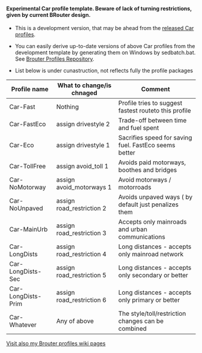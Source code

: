 
#### Experimental Car profile template. Beware of lack of turning restrictions, given by current BRouter design.

* This is a development version, that may be ahead from the [released Car profiles](https://github.com/poutnikl/Brouter-profiles/raw/master/BR-Car-Profiles.zip). 

* You can easily derive up-to-date versions of above Car profiles from the development template by generating them on Windows by sedbatch.bat. See [Brouter Profiles Repository](https://github.com/poutnikl/Brouter-profiles). 

* List below is under cunastruction, not reflects fully the profile packages

|Profile name          |What to change/is chnaged       |Comment                                              |
|----------------------|--------------------------------|-----------------------------------------------------|
|Car-Fast              |Nothing                         |Profile tries to suggest fastest routeto this profile|
|Car-FastEco           |assign drivestyle 2             |Trade-off between time and fuel spent                |
|Car-Eco               |assign drivestyle 1             |Sacrifies speed for saving fuel. FastEco seems better|
|Car-TollFree          |assign avoid_toll 1             |Avoids paid motorways, boothes and bridges           |
|Car-NoMotorway        |assign avoid_motorways  1       |Avoid motorways / motorroads                         |
|Car-NoUnpaved         |assign road_restriction 2       |Avoids unpaved ways ( by default just penalizes them |
|Car-MainUrb           |assign road_restriction 3       |Accepts only mainroads and urban communications      |
|Car-LongDists         |assign road_restriction 4       |Long distances - accepts only mainroad network       |
|Car-LongDists-Sec     |assign road_restriction 5       |Long distances - accepts only secondary or better    |
|Car-LongDists-Prim    |assign road_restriction 6       |Long distances - accepts only primary or better      |
|Car-Whatever          |Any of above                    |The style/toll/restriction changes can be combined   |

[Visit also my Brouter profiles wiki pages](https://github.com/poutnikl/Brouter-profiles/wiki)

